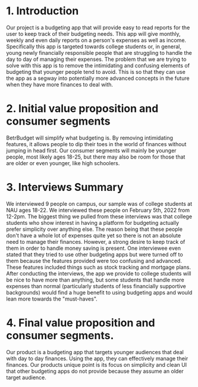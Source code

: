 
# 1. Introduction
Our project is a budgeting app that will provide easy to read reports for the
user to keep track of their budgeting needs. This app will give
monthly, weekly and even daily reports on a person's expenses as well as income.
Specifically this app is targeted towards college students or, in general, young
newly financially responsible people that are struggling to handle the day to
day of managing their expenses. The problem that we are trying to solve with this
app is to remove the intimidating and confusing elements of budgeting that younger
people tend to avoid. This is so that they can use the app as a segway into potentially more
advanced concepts in the future when they have more finances to deal with.

# 2. Initial value proposition and consumer segments
BetrBudget will simplify what budgeting is. By removing intimidating features,
it allows people to dip their toes in the world of finances without jumping in
head first. Our consumer segments will mainly be younger people, most likely
ages 18-25, but there may also be room for those that are older or even younger, 
like high schoolers.

# 3. Interviews Summary
We interviewed 9 people on campus, our sample was of college students at NAU
ages 18-22. We interviewed these people on February 5th, 2022 from 12-2pm.
The biggest thing we pulled from these interviews was that college students
who show interest in having a platform for budgeting actually prefer simplicity
over anything else. The reason being that these people don't have a whole lot of
expenses quite yet so there is not an absolute need to manage their finances. However, a strong 
desire to keep track of them in order to handle money saving is present. One interviewee even stated 
that they tried to use other budgeting apps but were turned off to them because the features 
provided were too confusing and advanced. These features included things such as stock 
tracking and mortgage plans. After conducting the interviews, the app we provide to college 
students will be nice to have more than anything, but some students that handle more 
expenses than normal (particularly students of less financially supportive backgrounds) would
find a huge benefit to using budgeting apps and would lean more towards the "must-haves". 

# 4. Final value proposition and consumer segments.
Our product is a budgeting app that targets younger audiences that deal with day to day
finances. Using the app, they can effectively manage their finances. Our products 
unique point is its focus on simplicity and clean UI that other budgeting apps
do not provide because they assume an older target audience. 
